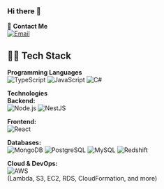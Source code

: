 ### Hi there 👋

💬 **Contact Me**  
[![Email](https://img.shields.io/badge/Email-suren.matinyan.94s@gmail.com-D14836?style=flat&logo=gmail&logoColor=white)](mailto:suren.matinyan.94s@gmail.com)

## 👨‍💻 Tech Stack

**Programming Languages**  
![TypeScript](https://img.shields.io/badge/TypeScript-3178C6?style=flat&logo=typescript&logoColor=white)
![JavaScript](https://img.shields.io/badge/JavaScript-F7DF1E?style=flat&logo=javascript&logoColor=black)
![C#](https://img.shields.io/badge/C%23-239120?style=flat&logo=c-sharp&logoColor=white)

**Technologies**  
**Backend:**  
![Node.js](https://img.shields.io/badge/Node.js-339933?style=flat&logo=nodedotjs&logoColor=white)
![NestJS](https://img.shields.io/badge/NestJS-E0234E?style=flat&logo=nestjs&logoColor=white)

**Frontend:**  
![React](https://img.shields.io/badge/React-61DAFB?style=flat&logo=react&logoColor=black)

**Databases:**  
![MongoDB](https://img.shields.io/badge/MongoDB-47A248?style=flat&logo=mongodb&logoColor=white)
![PostgreSQL](https://img.shields.io/badge/PostgreSQL-4169E1?style=flat&logo=postgresql&logoColor=white)
![MySQL](https://img.shields.io/badge/MySQL-4479A1?style=flat&logo=mysql&logoColor=white)
![Redshift](https://img.shields.io/badge/Redshift-8C4FFF?style=flat&logo=amazon-redshift&logoColor=white)

**Cloud & DevOps:**  
![AWS](https://img.shields.io/badge/AWS-232F3E?style=flat&logo=amazon-aws&logoColor=white)  
(Lambda, S3, EC2, RDS, CloudFormation, and more)


